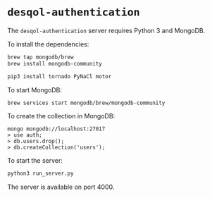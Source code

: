 # `desqol-authentication`

The `desqol-authentication` server requires Python 3 and MongoDB.

To install the dependencies:

```sh
brew tap mongodb/brew
brew install mongodb-community
```

```sh
pip3 install tornado PyNaCl motor
```

To start MongoDB:

```sh
brew services start mongodb/brew/mongodb-community
```

To create the collection in MongoDB:

```
mongo mongodb://localhost:27017
> use auth;
> db.users.drop();
> db.createCollection('users');
````

To start the server:

```sh
python3 run_server.py
```

The server is available on port 4000.
